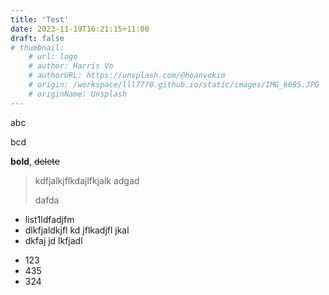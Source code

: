 ```yaml
---
title: 'Test'
date: 2023-11-19T16:21:15+11:00
draft: false
# thumbnail:
    # url: logo
    # author: Harris Vo
    # authorURL: https://unsplash.com/@hoanvokim
    # origin: /workspace/lll7770.github.io/static/images/IMG_6695.JPG
    # originName: Unsplash
---
```




abc

bcd

**bold**, ~~delete~~

> kdfjalkjflkdajlfkjalk
> adgad
>
> dafda


- list1ldfadjfm
- dlkfjaldkjfl kd jflkadjfl jkal
- dkfaj jd lkfjadl 


* 123
* 435
* 324